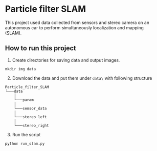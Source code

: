 # Particle filter SLAM
This project used data collected from sensors and stereo camera on an autonomous car to perform simultaneously localization and mapping (SLAM).
## How to run this project
1. Create directories for saving data and output images.
```
mkdir img data
```
2. Download the data and put them under `data\` with following structure
```
Particle_filter_SLAM
└───data
    │
    └───param
    │
    └───sensor_data
    │
    └───stereo_left
    │
    └───stereo_right
```
3. Run the script
```
python run_slam.py
```
